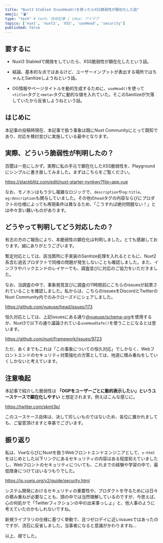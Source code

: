 ```yaml
---
title: "Nuxt3 Stabled のuseHead()を使ったらXSS脆弱性が顕在化した話"
emoji: "💣"
type: "tech" # tech: 技術記事 / idea: アイデア
topics: ['nuxt', 'nuxt3', 'XSS', 'useHead', 'security']
published: false
---
```


## 要するに

- Nuxt3 Stabledで開発をしていたら、XSS脆弱性が顕在化したという話。

- 結論、基本的な点ではあるけど、ユーザーインプットが表出する場所ではちゃんとSanitizeしようねという話。

- OG情報やページタイトルを動的生成するために、`useHead()`を使って`<title>`タグと`<meta>`タグに動的な値を入れていた。そこのSanitizeが欠落していたから反省しようねという話。


## はじめに

本記事の投稿時現在、本記事で扱う事象は既にNuxt Communityにとって既知であり、対応を検討並びに実施している最中となります。


## 実際、どういう脆弱性が判明したの？

百聞は一見にしかず。実際に私の手元で顕在化したXSS脆弱性を、Playgroundにシンプルに書き直してみました。まずはこちらをご覧ください。

https://stackblitz.com/edit/nuxt-starter-nynkwv?file=app.vue

なお、モノホンはもう少し複雑なロジックで、`description`や`og:title`、`og:description`も関与していました。その他の`head`タグの内容ならびにプロダクトの仕様によっても再現条件は異なるため、「こうすれば絶対問題ない！」とは中々言い難いものがあります。


## どうやって判明してどう対応したの？

有志の方のご報告により、本脆弱性の顕在化は判明しました。とても感謝しております。誠にありがとうございます。

暫定対応としては、該当箇所に手実装のSanitize処理を入れるとともに、Nuxt2系含む過去プロダクトで同様の問題が発生しないことも確認しました。また、インフラやバックエンドのレイヤーでも、調査並びに対応のご協力をいただきました。

なお、当調査の中で、事象発覚並びに調査の11時間前にこちらのissuesが起票されていることを確認しました。私からは、こちらのissuesをDiscordとTwitterのNuxt Community内でのみクローズドにシェアしました。

https://github.com/vueuse/head/issues/173

恒久対応としては、上記issuesにある通り[@vueuse/schema-org](https://github.com/vueuse/schema-org)を使用するか、Nuxt3で以下の通り議論されている`useHeadSafe()`を使うことになるとは思います。

https://github.com/nuxt/framework/issues/9723

ただ、あくまでもこれは「この事象についての恒久対応」でしかなく、Webフロントエンドのセキュリティ対策強化の方策としては、地道に積み重ねをしていくしかないと考えています。


## 注意喚起

本記事で紹介した脆弱性は **「OGPをユーザーごとに動的表示したい」というユースケースで顕在化しやすい** と想定されます。例えばこんな感じに。

https://twitter.com/skmt3p/

このユースケース自体は、決して珍しいものではないため、各位に置かれましても、ご留意頂けますと幸甚でございます。


## 振り返り

私は、VueならびにNuxtを扱うWebフロントエンドエンジニアとして、`v-html`をはじめとした以下リンクにあるセキュリティの内容はある程度抑えていましたし、Webフロントのセキュリティについても、これまでの経験や学習の中で、最低限身につけてはいるつもりでした。

https://jp.vuejs.org/v2/guide/security.html

システム開発におけるセキュリティの重要性や、プロダクトを守るためには日々の積み重ねが必要なことも、頭の中では当然理解しているのですが、今思えば、心の何処かで「Twitterフィクションの中の出来事っしょ」と、他人事のように考えていたのかもしれないですね。

新規ライブラリの仕様に基づく挙動で、且つゼロデイに近いissuesではあったのですが、流石に反省しました。当事者になると意識がかわりますね...


以上、禊でした。
